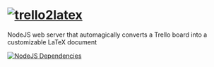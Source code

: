 [![trello2latex][t2l-logo]][t2l-url]
============

NodeJS web server that automagically converts a Trello board into a customizable LaTeX document

[![NodeJS Dependencies][dep-image]][dep-url]



[dep-image]: https://david-dm.org/smo-key/trello2latex.svg?style=flat
[dep-url]: https://david-dm.org/smo-key/trello2latex
[t2l-logo]: https://raw.githubusercontent.com/smo-key/trello2latex/master/img/trello2latex-rgbwhite-128.png
[t2l-url]: https://github.com/smo-key/trello2latex
